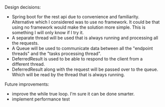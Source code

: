 Design decisions:
- Spring boot for the rest api due to convenience and familiarity. 
Alternative which I considered was to use no framework. 
It could be that using no framework would make the solution more simple. This is something I will only know if I try it. 
- A separate thread will be used that is always running and processing all the requests. 
- A Queue will be used to communicate data between all the "endpoint threads" and the "tasks processing thread".
- DeferredResult is used to be able to respond to the client from a different thread. 
- DeferredResult along with the request will be passed over to the queue. Which will be read by the thread that is always running.

Future improvements:
- improve the while true loop. I'm sure it can be done smarter. 
- implement performance test